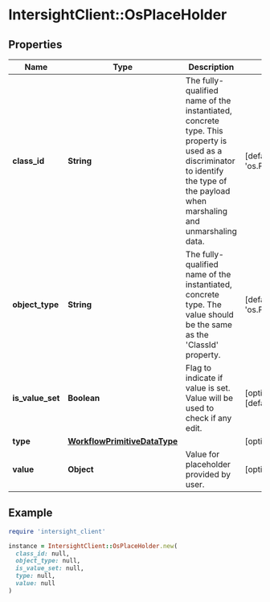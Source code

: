# IntersightClient::OsPlaceHolder

## Properties

| Name | Type | Description | Notes |
| ---- | ---- | ----------- | ----- |
| **class_id** | **String** | The fully-qualified name of the instantiated, concrete type. This property is used as a discriminator to identify the type of the payload when marshaling and unmarshaling data. | [default to &#39;os.PlaceHolder&#39;] |
| **object_type** | **String** | The fully-qualified name of the instantiated, concrete type. The value should be the same as the &#39;ClassId&#39; property. | [default to &#39;os.PlaceHolder&#39;] |
| **is_value_set** | **Boolean** | Flag to indicate if value is set. Value will be used to check if any edit. | [optional][default to true] |
| **type** | [**WorkflowPrimitiveDataType**](WorkflowPrimitiveDataType.md) |  | [optional] |
| **value** | **Object** | Value for placeholder provided by user. | [optional] |

## Example

```ruby
require 'intersight_client'

instance = IntersightClient::OsPlaceHolder.new(
  class_id: null,
  object_type: null,
  is_value_set: null,
  type: null,
  value: null
)
```

